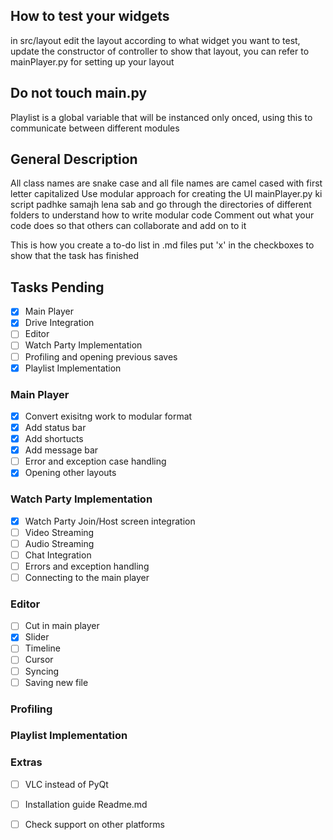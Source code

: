 ## How to test your widgets
in src/layout edit the layout according to what widget you want to test, update the constructor of controller to show that layout, you can refer to mainPlayer.py for setting up your layout

## Do not touch main.py

Playlist is a global variable that will be instanced only onced, using this to communicate between different modules

## General Description
All class names are snake case and all file names are camel cased with first letter capitalized
Use modular approach for creating the UI
mainPlayer.py ki script padhke samajh lena sab and go through the directories of different folders to understand how to write modular code
Comment out what your code does so that others can collaborate and add on to it

This is how you create a to-do list in .md files
put 'x' in the checkboxes to show that the task has finished

## Tasks Pending
- [x] Main Player
- [x] Drive Integration
- [ ] Editor
- [ ] Watch Party Implementation
- [ ] Profiling and opening previous saves
- [x] Playlist Implementation

### Main Player
- [x] Convert exisitng work to modular format
- [x] Add status bar
- [x] Add shortucts
- [x] Add message bar
- [ ] Error and exception case handling
- [x] Opening other layouts

### Watch Party Implementation
- [x] Watch Party Join/Host screen integration
- [ ] Video Streaming
- [ ] Audio Streaming
- [ ] Chat Integration
- [ ] Errors and exception handling
- [ ] Connecting to the main player

### Editor
- [ ] Cut in main player
- [x] Slider
- [ ] Timeline
- [ ] Cursor
- [ ] Syncing
- [ ] Saving new file

### Profiling

### Playlist Implementation


### Extras
- [ ] VLC instead of PyQt
- [ ] Installation guide Readme.md
- [ ] Check support on other platforms
 
